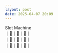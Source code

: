 ```yaml
---
layout: post
date: 2025-04-07 20:09
---
```


Slot Machine<br />
｜💎｜🍇｜💎｜<br />
｜🍇｜🍒｜🍇｜<br />
｜🍒｜💎｜🤡｜<br />

